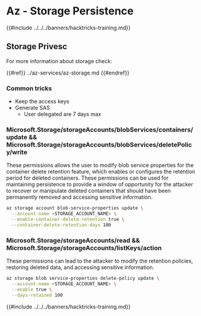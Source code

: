# Az - Storage Persistence

{{#include ../../../banners/hacktricks-training.md}}

## Storage Privesc

For more information about storage check:

{{#ref}}
../az-services/az-storage.md
{{#endref}}

### Common tricks

- Keep the access keys
- Generate SAS
  - User delegated are 7 days max

### Microsoft.Storage/storageAccounts/blobServices/containers/update && Microsoft.Storage/storageAccounts/blobServices/deletePolicy/write

These permissions allows the user to modify blob service properties for the container delete retention feature, which enables or configures the retention period for deleted containers. These permissions can be used for maintaining persistence to provide a window of opportunity for the attacker to recover or manipulate deleted containers that should have been permanently removed and accessing sensitive information.

```bash
az storage account blob-service-properties update \
  --account-name <STORAGE_ACCOUNT_NAME> \
  --enable-container-delete-retention true \
  --container-delete-retention-days 100
```

### Microsoft.Storage/storageAccounts/read && Microsoft.Storage/storageAccounts/listKeys/action

These permissions can lead to the attacker to modify the retention policies, restoring deleted data, and accessing sensitive information.

```bash
az storage blob service-properties delete-policy update \
  --account-name <STORAGE_ACCOUNT_NAME> \
  --enable true \
  --days-retained 100
```

{{#include ../../../banners/hacktricks-training.md}}



